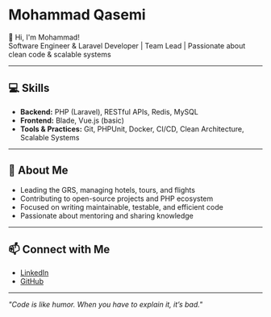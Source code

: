 # Mohammad Qasemi

👋 Hi, I'm Mohammad!  
Software Engineer & Laravel Developer | Team Lead | Passionate about clean code & scalable systems

---

## 💻 Skills

- **Backend:** PHP (Laravel), RESTful APIs, Redis, MySQL  
- **Frontend:** Blade, Vue.js (basic)  
- **Tools & Practices:** Git, PHPUnit, Docker, CI/CD, Clean Architecture, Scalable Systems  

---

## 🚀 About Me

- Leading the GRS, managing hotels, tours, and flights  
- Contributing to open-source projects and PHP ecosystem  
- Focused on writing maintainable, testable, and efficient code  
- Passionate about mentoring and sharing knowledge  

---

## 📫 Connect with Me

- [LinkedIn](https://www.linkedin.com/in/mohammad-qasemi)
- [GitHub](https://github.com/mohammadqasemi)  

---

*"Code is like humor. When you have to explain it, it’s bad."*
